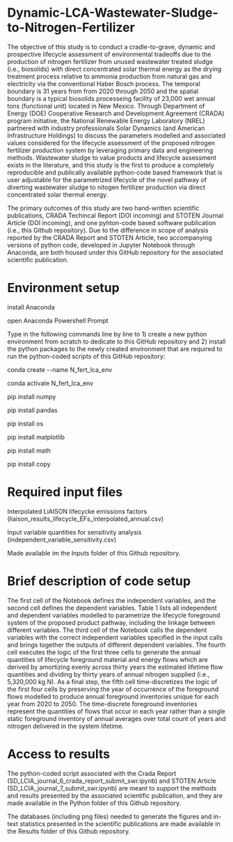 # Dynamic-LCA-Wastewater-Sludge-to-Nitrogen-Fertilizer
The objective of this study is to conduct a cradle-to-grave, dynamic and prospective lifecycle assessment of environmental tradeoffs due to the production of nitrogen fertilizer from unused wastewater treated sludge (i.e., biosolids) with direct concentrated solar thermal energy as the drying treatment process relative to ammonia production from natural gas and electricity via the conventional Haber Bosch process. The temporal boundary is 31 years from from 2020 through 2050 and the spatial boundary is a typical biosolids processeing facility of 23,000 wet annual tons (functional unit) located in New Mexico. Through Department of Energy (DOE) Cooperative Research and Development Agreement (CRADA) program initiative, the National Renewable Energy Laboratory (NREL) partnered with industry professionals Solar Dynamics (and American Infrastructure Holdings) to discuss the parameters modelled and associated values considered for the lifecycle assessment of the proposed nitrogen fertilizer production system by leveraging primary data and engineering methods. Wastewater sludge to value products and lifecycle assessment exists in the literature, and this study is the first to produce a completely reproducible and publically available python-code based framework that is user adjustable for the parametrized lifecycle of the novel pathway of diverting wastewater sludge to nitogen fertilizer production via direct concentrated solar thermal energy.  

The primary outcomes of this study are two hand-written scientific publications, CRADA Techincal Report (DOI incoming) and STOTEN Journal Article (DOI incoming), and one pyhton-code based software publication (i.e., this Github repository). Due to the difference in scope of analysis reported by the CRADA Report and STOTEN Article, two accompanying versions of python code, developed in Jupyter Notebook through Anaconda, are both housed under this GitHub repository for the associated scientific publication. 
# Environment setup
install Anaconda

open Anaconda Powershell Prompt 

Type in the following commands line by line to 1) create a new python environment from scratch to dedicate to this GitHub repository and 2) install the python packages to the newly created environment that are required to run the python-coded scripts of this GitHub repository: 

conda create --name N_fert_lca_env

conda activate N_fert_lca_env

pip install numpy

pip install pandas 

pip install os

pip install matplotlib

pip install math

pip install copy
# Required input files
Interpolated LiAISON lifecycke emissions factors (liaison_results_lifecycle_EFs_interpolated_annual.csv)

Input variable quantities for sensitivity analysis (independent_variable_sensitivity.csv)

Made available im the Inputs folder of this Github repository.
# Brief description of code setup
The first cell of the Notebook defines the independent variables, and the second cell defines the dependent variables. Table 1 lists all independent and dependent variables modelled to parametrize the lifecycle foreground system of the proposed product pathway, including the linkage between different variables. The third cell of the Notebook calls the dependent variables with the correct independent variables specified in the input calls and brings together the outputs of different dependent variables. The fourth cell executes the logic of the first three cells to generate the annual quantities of lifecycle foreground material and energy flows which are derived by amortizing evenly across thirty years the estimated lifetime flow quantities and dividing by thirty years of annual nitrogen supplied (i.e., 5,320,000 kg N). As a final step, the fifth cell time-discretizes the logic of the first four cells by preserving the year of occurrence of the foreground flows modelled to produce annual foreground inventories unique for each year from 2020 to 2050. The time-discrete foreground inventories represent the quantities of flows that occur in each year rather than a single static foreground inventory of annual averages over total count of years and nitrogen delivered in the system lifetime.   
# Access to results
The python-coded script associated with the Crada Report (SD_LCIA_journal_6_crada_report_submit_swr.ipynb) and STOTEN Article (SD_LCIA_journal_7_submit_swr.ipynb) are meant to support the methods and results presented by the associated scientific publication, and they are made available in the Python folder of this Github repository. 

The databases (including png files) needed to generate the figures and in-text statistics presented in the scientific publications are made available in the Results folder of this Github repository. 
 
